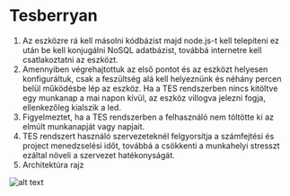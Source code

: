 # Tesberryan

1. Az eszközre rá kell másolni kódbázist majd node.js-t kell telepíteni ez után be kell konjugálni NoSQL adatbázist, továbbá internetre kell csatlakoztatni az eszközt.
2. Amennyiben végrehajtottuk az első pontot és az eszközt helyesen konfiguráltuk, csak a feszültség alá kell helyeznünk és néhány percen belül működésbe lép az eszköz. Ha a TES rendszerben nincs kitöltve egy munkanap a mai napon kívül, az eszköz villogva jelezni fogja, ellenkezőleg kialszik a led.
3. Figyelmeztet, ha a TES rendszerben a felhasználó nem töltötte ki az elmúlt munkanapját vagy napjait.
4. TES rendszert használó szervezeteknél felgyorsítja a számfejtési és project menedzselési időt, továbbá a csökkenti a munkahelyi stresszt ezáltal növeli a szervezet hatékonyságát.
5. Architektúra rajz

![alt text](https://preview.ibb.co/gr8B0K/tessst.png")


